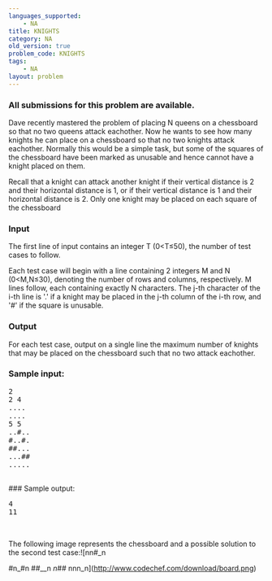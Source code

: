 ```yaml
---
languages_supported:
    - NA
title: KNIGHTS
category: NA
old_version: true
problem_code: KNIGHTS
tags:
    - NA
layout: problem
---
```

###  All submissions for this problem are available. 

Dave recently mastered the problem of placing N queens on a chessboard so that no two queens attack eachother. Now he wants to see how many knights he can place on a chessboard so that no two knights attack eachother. Normally this would be a simple task, but some of the squares of the chessboard have been marked as unusable and hence cannot have a knight placed on them.

Recall that a knight can attack another knight if their vertical distance is 2 and their horizontal distance is 1, or if their vertical distance is 1 and their horizontal distance is 2. Only one knight may be placed on each square of the chessboard

### Input

The first line of input contains an integer T (0<T≤50), the number of test cases to follow.

Each test case will begin with a line containing 2 integers M and N (0<M,N≤30), denoting the number of rows and columns, respectively. M lines follow, each containing exactly N characters. The j-th character of the i-th line is '.' if a knight may be placed in the j-th column of the i-th row, and '#' if the square is unusable.

### Output

For each test case, output on a single line the maximum number of knights that may be placed on the chessboard such that no two attack eachother.

### Sample input:

<pre>2
2 4
....
....
5 5
..#..
#..#.
##...
...##
.....

</pre>### Sample output:
<pre>4
11


</pre>The following image represents the chessboard and a possible solution to the second test case:![nn#_n
#n_#n
##__n
_n_##
nnn_n](http://www.codechef.com/download/board.png)
